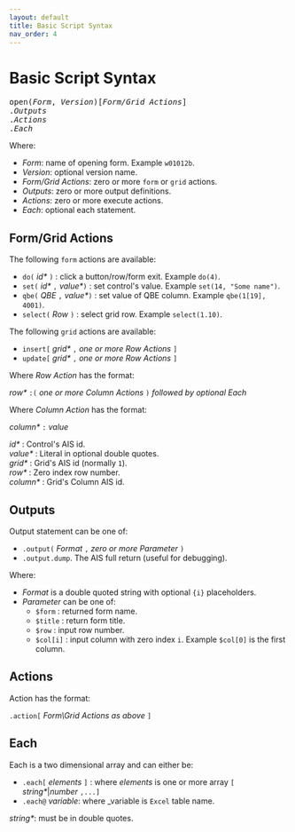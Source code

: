 ```yaml
---
layout: default
title: Basic Script Syntax
nav_order: 4
---
```


<link href="assets/prism-dark.min.css" rel="stylesheet" />
<link href="assets/style.css" rel="stylesheet">
<script src="assets/prism-core.min.js"></script>
<script src="assets/prism-cql.js"></script>

# Basic Script Syntax

<pre>
open(<i>Form</i>, <i>Version</i>)[<i>Form/Grid Actions</i>]
.<i>Outputs</i>
.<i>Actions</i>
.<i>Each</i>
</pre>

Where:

- _Form_: name of opening form.  Example `w01012b`.
- _Version_: optional version name.
- _Form/Grid Actions_: zero or more `form` or `grid` actions.
- _Outputs_: zero or more output definitions.
- _Actions_: zero or more execute actions.
- _Each_: optional each statement.

## Form/Grid Actions

The following `form` actions are available:

- `do(` _id*_ `)` : click a button/row/form exit.  Example `do(4)`.
- `set(` _id*_ `,` _value*_`)` : set control's value.  Example `set(14, "Some name")`.
- `qbe(` _QBE_ `,` _value*_`)` : set value of QBE column.  Example `qbe(1[19], 4001)`.
- `select(` _Row_ `)` : select grid row.  Example `select(1.10)`.

The following `grid` actions are available:

- `insert[` _grid*_ `,` _one or more Row Actions_ `]`
- `update[` _grid*_ `,` _one or more Row Actions_ `]`

Where _Row Action_ has the format:

_row*_ `:(` _one or more Column Actions_ `)` _followed by optional Each_

Where _Column Action_ has the format:

_column*_ `:` _value_

_id*_ : Control's AIS id.  
_value*_ : Literal in optional double quotes.  
_grid*_ : Grid's AIS id (normally `1`).  
_row*_ : Zero index row number.  
_column*_ : Grid's Column AIS id.

## Outputs

Output statement can be one of:

- `.output(` _Format_ `,` _zero or more Parameter_ `)`
- `.output.dump`. The AIS full return (useful for debugging).

Where:

- _Format_ is a double quoted string with optional `{i}` placeholders.
- _Parameter_ can be one of:
  - `$form` : returned form name.
  - `$title` : return form title.
  - `$row` : input row number.
  - `$col[i]` : input column with zero index `i`.  Example `$col[0]` is the first column.

## Actions

Action has the format:

`.action[` _Form\Grid Actions as above_ `]`

## Each

Each is a two dimensional array and can either be:

- `.each[` _elements_ `]` : where _elements_ is one or more array `[` _string*_|_number_ `,...]`
- `.each@` _variable_: where _variable is `Excel` table name.

_string*_: must be in double quotes.

